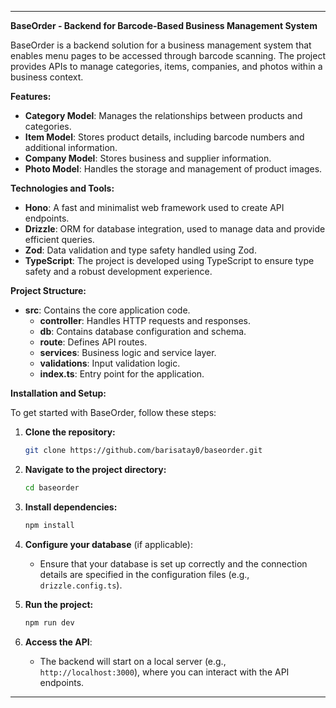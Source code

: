 
---

**BaseOrder - Backend for Barcode-Based Business Management System**

BaseOrder is a backend solution for a business management system that enables menu pages to be accessed through barcode scanning. The project provides APIs to manage categories, items, companies, and photos within a business context.

**Features:**
- **Category Model**: Manages the relationships between products and categories.
- **Item Model**: Stores product details, including barcode numbers and additional information.
- **Company Model**: Stores business and supplier information.
- **Photo Model**: Handles the storage and management of product images.

**Technologies and Tools:**
- **Hono**: A fast and minimalist web framework used to create API endpoints.
- **Drizzle**: ORM for database integration, used to manage data and provide efficient queries.
- **Zod**: Data validation and type safety handled using Zod.
- **TypeScript**: The project is developed using TypeScript to ensure type safety and a robust development experience.

**Project Structure:**
- **src**: Contains the core application code.
    - **controller**: Handles HTTP requests and responses.
    - **db**: Contains database configuration and schema.
    - **route**: Defines API routes.
    - **services**: Business logic and service layer.
    - **validations**: Input validation logic.
    - **index.ts**: Entry point for the application.

**Installation and Setup:**

To get started with BaseOrder, follow these steps:

1. **Clone the repository:**
   ```bash
   git clone https://github.com/barisatay0/baseorder.git
   ```

2. **Navigate to the project directory:**
   ```bash
   cd baseorder
   ```

3. **Install dependencies:**
   ```bash
   npm install
   ```

4. **Configure your database** (if applicable):
    - Ensure that your database is set up correctly and the connection details are specified in the configuration files (e.g., `drizzle.config.ts`).

5. **Run the project:**
   ```bash
   npm run dev
   ```

6. **Access the API**:
    - The backend will start on a local server (e.g., `http://localhost:3000`), where you can interact with the API endpoints.
---